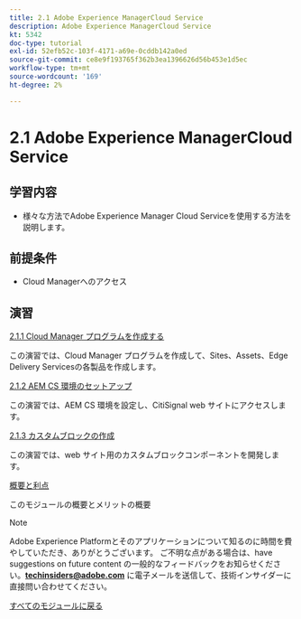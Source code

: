 ```yaml
---
title: 2.1 Adobe Experience ManagerCloud Service
description: Adobe Experience ManagerCloud Service
kt: 5342
doc-type: tutorial
exl-id: 52efb52c-103f-4171-a69e-0cddb142a0ed
source-git-commit: ce8e9f193765f362b3ea1396626d56b453e1d5ec
workflow-type: tm+mt
source-wordcount: '169'
ht-degree: 2%

---
```


# 2.1 Adobe Experience ManagerCloud Service

## 学習内容

- 様々な方法でAdobe Experience Manager Cloud Serviceを使用する方法を説明します。

## 前提条件

- Cloud Managerへのアクセス

## 演習

[2.1.1 Cloud Manager プログラムを作成する](./ex1.md)

この演習では、Cloud Manager プログラムを作成して、Sites、Assets、Edge Delivery Servicesの各製品を作成します。

[2.1.2 AEM CS 環境のセットアップ](./ex2.md)

この演習では、AEM CS 環境を設定し、CitiSignal web サイトにアクセスします。

[2.1.3 カスタムブロックの作成](./ex3.md)

この演習では、web サイト用のカスタムブロックコンポーネントを開発します。

[概要と利点](./summary.md)

このモジュールの概要とメリットの概要

>[!NOTE]
>
>Adobe Experience Platformとそのアプリケーションについて知るのに時間を費やしていただき、ありがとうございます。 ご不明な点がある場合は、have suggestions on future content の一般的なフィードバックをお知らせください。**techinsiders@adobe.com** に電子メールを送信して、技術インサイダーに直接問い合わせてください。

[すべてのモジュールに戻る](../../../overview.md)
